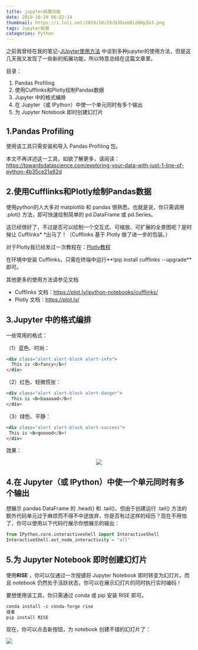 ```yaml
---
title: jupyter拓展功能
date: 2019-10-29 06:52:14
thumbnail: https://i.loli.net/2019/10/29/QJDseUELd8HpZo3.png
tags: Jupyter拓展
categories: Python
---
```


之前我曾经在我的笔记-[JUpyter使用方法](https://zzdproject.netlify.com/#/jupyter) 中谈到多种jupyter的使用方法，但是这几天我又发现了一些新的拓展功能，所以特意总结在这篇文章里。

<!--more-->

目录：

1. Pandas Profiling
2. 使用Cufflinks和Plotly绘制Pandas数据
3. Jupyter 中的格式编排
4. 在 Jupyter（或 IPython）中使一个单元同时有多个输出
5. 为 Jupyter Notebook 即时创建幻灯片

## 1.Pandas Profiling

使用该工具只需安装和导入 Pandas Profiling 包。

本文不再详述这一工具，如欲了解更多，请阅读：https://towardsdatascience.com/exploring-your-data-with-just-1-line-of-python-4b35ce21a82d

## 2.使用Cufflinks和Plotly绘制Pandas数据

使用python的人大多对 matplotlib 和 pandas 很熟悉。也就是说，你只需调用 .plot() 方法，即可快速绘制简单的 pd.DataFrame 或 pd.Series。

这已经很好了，不过是否可以绘制一个交互式、可缩放、可扩展的全景图呢？是时候让 Cufflinks\* \*出马了！（Cufflinks 基于 Plotly 做了进一步的包装。）

对于Plotly我已经发过一次教程在：[Plotly教程](https://github.com/WangRongsheng/Python-Plotly_jupyter-notebook)

在环境中安装 Cufflinks，只需在终端中运行**!pip install cufflinks --upgrade** 即可。

其他更多的使用方法请参见文档

- Cufflinks 文档：https://plot.ly/ipython-notebooks/cufflinks/
- Plotly 文档：https://plot.ly/

## 3.Jupyter 中的格式编排

一些常用的格式：

（1）蓝色、时尚：

```html
<div class="alert alert-block alert-info">
  This is <b>fancy</b>!
</div>
```

（2）红色、轻微慌张：

```html
<div class="alert alert-block alert-danger"> 
  This is <b>baaaaad</b>!
</div>
```

（3）绿色、平静：

```html
<div class="alert alert-block alert-success">
 This is <b>gooood</b>!
</div>
```

效果：

<center>
<a href="https://sm.ms/image/vhqEeZ6yo1bJniS" target="_blank"><img src="https://i.loli.net/2019/10/29/vhqEeZ6yo1bJniS.gif" ></a>
</center>

## 4.在 Jupyter（或 IPython）中使一个单元同时有多个输出

想展示 pandas DataFrame 的 .head() 和 .tail()，但由于创建运行 .tail() 方法的额外代码单元过于麻烦而不得不中途放弃，你是否有过这样的经历？现在不用怕了，你可以使用以下代码行展示你想展示的输出：

```python
from IPython.core.interactiveshell import InteractiveShell
InteractiveShell.ast_node_interactivity = "all"
```

## 5.为 Jupyter Notebook 即时创建幻灯片

使用**RISE** ，你可以仅通过一次按键将 Jupyter Notebook 即时转变为幻灯片。而且 notebook 仍然处于活跃状态，你可以在展示幻灯片的同时执行实时编码！

要想使用该工具，你只需通过 conda 或 pip 安装 RISE 即可。

```html
conda install -c conda-forge rise
或者
pip install RISE
```

现在，你可以点击新按钮，为 notebook 创建不错的幻灯片了：

<a href="https://sm.ms/image/WJejhYXlLkZzPFp" target="_blank"><img src="https://i.loli.net/2019/10/29/WJejhYXlLkZzPFp.jpg" ></a>
